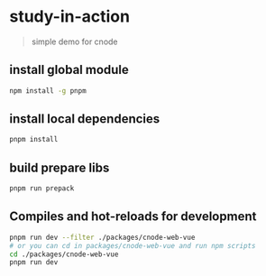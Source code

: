 # study-in-action
> simple demo for cnode

## install global module
``` sh
npm install -g pnpm
```

## install local dependencies
``` sh
pnpm install
```


## build prepare libs
``` sh
pnpm run prepack
```

## Compiles and hot-reloads for development
``` sh
pnpm run dev --filter ./packages/cnode-web-vue
# or you can cd in packages/cnode-web-vue and run npm scripts
cd ./packages/cnode-web-vue
pnpm run dev
```
